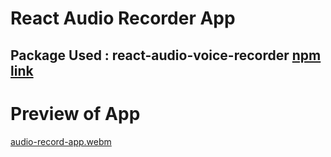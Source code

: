 # React Audio Recorder App 
## Package Used :  react-audio-voice-recorder [ npm link ](https://www.npmjs.com/package/react-audio-voice-recorder)

# Preview of App 

[audio-record-app.webm](https://github.com/yashj99/react-audio-recorder-app/assets/100751348/7a56e388-9d72-4780-ad24-bd057037395e)
